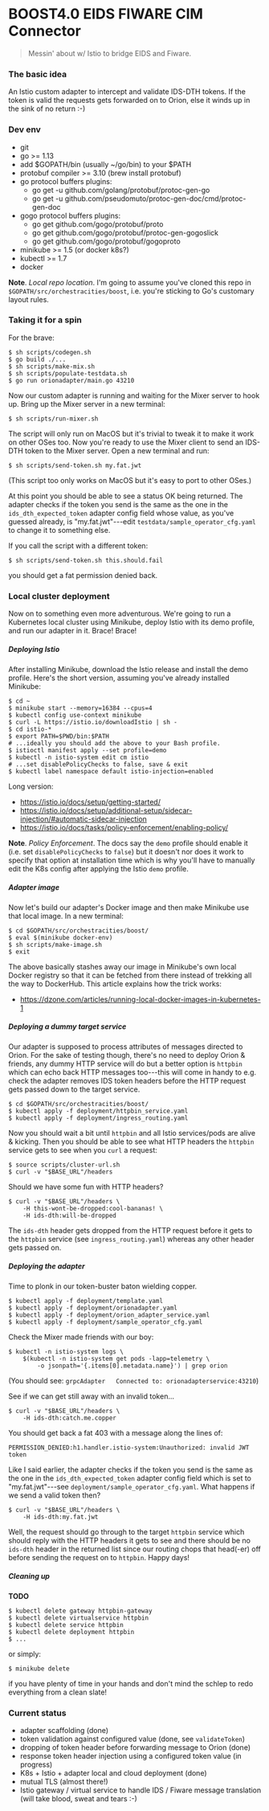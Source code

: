 BOOST4.0 EIDS FIWARE CIM Connector
==================================
> Messin' about w/ Istio to bridge EIDS and Fiware.


### The basic idea

An Istio custom adapter to intercept and validate IDS-DTH tokens. If the
token is valid the requests gets forwarded on to Orion, else it winds up
in the sink of no return :-)


### Dev env

* git
* go >= 1.13
* add $GOPATH/bin (usually ~/go/bin) to your $PATH
* protobuf compiler >= 3.10 (brew install protobuf)
* go protocol buffers plugins:
    - go get -u github.com/golang/protobuf/protoc-gen-go
    - go get -u github.com/pseudomuto/protoc-gen-doc/cmd/protoc-gen-doc
* gogo protocol buffers plugins:
    - go get github.com/gogo/protobuf/proto
    - go get github.com/gogo/protobuf/protoc-gen-gogoslick
    - go get github.com/gogo/protobuf/gogoproto
* minikube >= 1.5 (or docker k8s?)
* kubectl >= 1.7
* docker

**Note**. *Local repo location*. I'm going to assume you've cloned this
repo in `$GOPATH/src/orchestracities/boost`, i.e. you're sticking to Go's
customary layout rules.

### Taking it for a spin

For the brave:

    $ sh scripts/codegen.sh
    $ go build ./...
    $ sh scripts/make-mix.sh
    $ sh scripts/populate-testdata.sh
    $ go run orionadapter/main.go 43210

Now our custom adapter is running and waiting for the Mixer server to
hook up. Bring up the Mixer server in a new terminal:

    $ sh scripts/run-mixer.sh

The script will only run on MacOS but it's trivial to tweak it to make
it work on other OSes too. Now you're ready to use the Mixer client to
send an IDS-DTH token to the Mixer server. Open a new terminal and run:

    $ sh scripts/send-token.sh my.fat.jwt

(This script too only works on MacOS but it's easy to port to other OSes.)

At this point you should be able to see a status OK being returned.
The adapter checks if the token you send is the same as the one in the
`ids_dth_expected_token` adapter config field whose value, as you've guessed
already, is "my.fat.jwt"---edit `testdata/sample_operator_cfg.yaml` to
change it to something else.

If you call the script with a different token:

    $ sh scripts/send-token.sh this.should.fail

you should get a fat permission denied back.


### Local cluster deployment

Now on to something even more adventurous. We're going to run a Kubernetes
local cluster using Minikube, deploy Istio with its demo profile, and run
our adapter in it. Brace! Brace!

##### Deploying Istio

After installing Minikube, download the Istio release and install the demo
profile. Here's the short version, assuming you've already installed Minikube:

    $ cd ~
    $ minikube start --memory=16384 --cpus=4
    $ kubectl config use-context minikube
    $ curl -L https://istio.io/downloadIstio | sh -
    $ cd istio-*
    $ export PATH=$PWD/bin:$PATH
    # ...ideally you should add the above to your Bash profile.
    $ istioctl manifest apply --set profile=demo
    $ kubectl -n istio-system edit cm istio
    # ...set disablePolicyChecks to false, save & exit
    $ kubectl label namespace default istio-injection=enabled

Long version:

- https://istio.io/docs/setup/getting-started/
- https://istio.io/docs/setup/additional-setup/sidecar-injection/#automatic-sidecar-injection
- https://istio.io/docs/tasks/policy-enforcement/enabling-policy/

**Note**. *Policy Enforcement*. The docs say the `demo` profile should enable
it (i.e. set `disablePolicyChecks` to `false`) but it doesn't nor does it
work to specify that option at installation time which is why you'll have
to manually edit the K8s config after applying the Istio `demo` profile.

##### Adapter image

Now let's build our adapter's Docker image and then make Minikube use
that local image. In a new terminal:

    $ cd $GOPATH/src/orchestracities/boost/
    $ eval $(minikube docker-env)
    $ sh scripts/make-image.sh
    $ exit

The above basically stashes away our image in Minikube's own local Docker
registry so that it can be fetched from there instead of trekking all
the way to DockerHub. This article explains how the trick works:

- https://dzone.com/articles/running-local-docker-images-in-kubernetes-1

##### Deploying a dummy target service

Our adapter is supposed to process attributes of messages directed to
Orion. For the sake of testing though, there's no need to deploy Orion
& friends, any dummy HTTP service will do but a better option is `httpbin`
which can echo back HTTP messages too---this will come in handy to e.g.
check the adapter removes IDS token headers before the HTTP request gets
passed down to the target service.

    $ cd $GOPATH/src/orchestracities/boost/
    $ kubectl apply -f deployment/httpbin_service.yaml
    $ kubectl apply -f deployment/ingress_routing.yaml

Now you should wait a bit until `httpbin` and all Istio services/pods are
alive & kicking. Then you should be able to see what HTTP headers the
`httpbin` service gets to see when you `curl` a request:

    $ source scripts/cluster-url.sh
    $ curl -v "$BASE_URL"/headers

Should we have some fun with HTTP headers?

    $ curl -v "$BASE_URL"/headers \
        -H this-wont-be-dropped:cool-bananas! \
        -H ids-dth:will-be-dropped

The `ids-dth` header gets dropped from the HTTP request before it
gets to the `httpbin` service (see `ingress_routing.yaml`) whereas
any other header gets passed on.

##### Deploying the adapter

Time to plonk in our token-buster baton wielding copper.

    $ kubectl apply -f deployment/template.yaml
    $ kubectl apply -f deployment/orionadapter.yaml
    $ kubectl apply -f deployment/orion_adapter_service.yaml
    $ kubectl apply -f deployment/sample_operator_cfg.yaml

Check the Mixer made friends with our boy:

    $ kubectl -n istio-system logs \
        $(kubectl -n istio-system get pods -lapp=telemetry \
            -o jsonpath='{.items[0].metadata.name}') | grep orion

(You should see: `grpcAdapter	Connected to: orionadapterservice:43210`)

See if we can get still away with an invalid token...

    $ curl -v "$BASE_URL"/headers \
        -H ids-dth:catch.me.copper

You should get back a fat 403 with a message along the lines of:

    PERMISSION_DENIED:h1.handler.istio-system:Unauthorized: invalid JWT token

Like I said earlier, the adapter checks if the token you send is the same
as the one in the `ids_dth_expected_token` adapter config field which is
set to "my.fat.jwt"---see `deployment/sample_operator_cfg.yaml`. What
happens if we send a valid token then?

    $ curl -v "$BASE_URL"/headers \
        -H ids-dth:my.fat.jwt

Well, the request should go through to the target `httpbin` service
which should reply with the HTTP headers it gets to see and there
should be no `ids-dth` header in the returned list since our routing
chops that head(-er) off before sending the request on to `httpbin`.
Happy days!

##### Cleaning up

**TODO**

    $ kubectl delete gateway httpbin-gateway
    $ kubectl delete virtualservice httpbin
    $ kubectl delete service httpbin
    $ kubectl delete deployment httpbin
    $ ...

or simply:

    $ minikube delete

if you have plenty of time in your hands and don't mind the schlep to
redo everything from a clean slate!


### Current status

* adapter scaffolding (done)
* token validation against configured value (done, see `validateToken`)
* dropping of token header before forwarding message to Orion (done)
* response token header injection using a configured token value (in progress)
* K8s + Istio + adapter local and cloud deployment (done)
* mutual TLS (almost there!)
* Istio gateway / virtual service to handle IDS / Fiware message translation
  (will take blood, sweat and tears :-)
